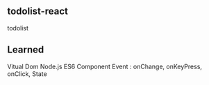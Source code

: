 ## todolist-react

todolist

## Learned
Vitual Dom
Node.js
ES6
Component
Event : onChange, onKeyPress, onClick, 
State

